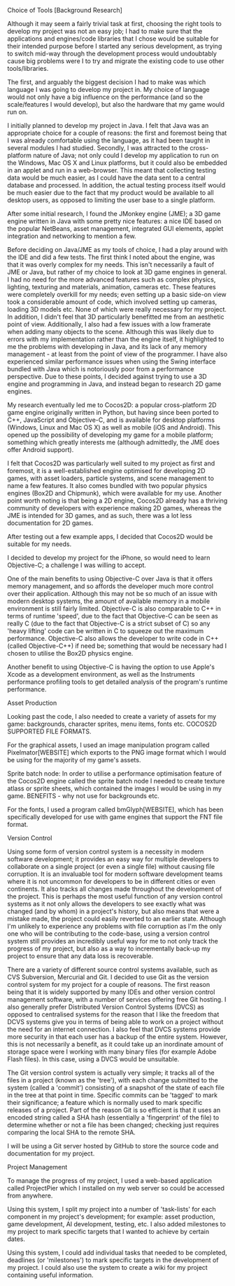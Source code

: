 Choice of Tools [Background Research]

Although it may seem a fairly trivial task at first, choosing the right tools to develop my project was not an easy job; I had to make sure that the applications and engines/code libraries that I chose would be suitable for their intended purpose before I started any serious development, as trying to switch mid-way through the development process would undoubtably cause big problems were I to try and migrate the existing code to use other tools/libraries.

The first, and arguably the biggest decision I had to make was which language I was going to develop my project in. My choice of language would not only have a big influence on the performance (and so the scale/features I would develop), but also the hardware that my game would run on.  

I initially planned to develop my project in Java. I felt that Java was an appropriate choice for a couple of reasons: the first and foremost being that I was already comfortable using the language, as it had been taught in several modules I had studied. Secondly, I was attracted to the cross-platform nature of Java; not only could I develop my application to run on the Windows, Mac OS X and Linux platforms, but it could also be embedded in an applet and run in a web-browser. This meant that collecting testing data would be much easier, as I could have the data sent to a central database and processed. In addition, the actual testing process itself would be much easier due to the fact that my product would be available to all desktop users, as opposed to limiting the user base to a single platform.

After some initial research, I found the JMonkey engine (JME); a 3D game engine written in Java with some pretty nice features: a nice IDE based on the popular NetBeans, asset management, integrated GUI elements, applet integration and networking to mention a few. 

Before deciding on Java/JME as my tools of choice, I had a play around with the IDE and did a few tests. The first think I noted about the engine, was that it was overly complex for my needs. This isn't necessarily a fault of JME or Java, but rather of my choice to look at 3D game engines in general. I had no need for the more advanced features such as complex physics, lighting, texturing and materials, animation, cameras etc. These features were completely overkill for my needs; even setting up a basic side-on view took a considerable amount of code, which involved setting up cameras, loading 3D models etc. None of which were really necessary for my project. In addition, I didn't feel that 3D particularly benefitted me from an aesthetic point of view. Additionally, I also had a few issues with a low framerate when adding many objects to the scene. Although this was likely due to errors with my implementation rather than the engine itself, it highlighted to me the problems with developing in Java, and its lack of any memory management - at least from the point of view of the programmer. I have also experienced similar performance issues when using the Swing interface bundled with Java which is notoriously poor from a performance perspective. Due to these points, I decided against trying to use a 3D engine and programming in Java, and instead began to research 2D game engines.

My research eventually led me to Cocos2D: a popular cross-platform 2D game engine originally written in Python, but having since been ported to C++, JavaScript and Objective-C, and is available for desktop platforms (Windows, Linux and Mac OS X) as well as mobile (iOS and Android). This opened up the possibility of developing my game for a mobile platform; something which greatly interests me (although admittedly, the JME does offer Android support).

I felt that Cocos2D was particularly well suited to my project as first and foremost, it is a well-established engine optimised for developing 2D games, with asset loaders, particle systems, and scene management to name a few features. It also comes bundled with two popular physics engines (Box2D and Chipmunk), which were available for my use. Another point worth noting is that being a 2D engine, Cocos2D already has a thriving community of developers with experience making 2D games, whereas the JME is intended for 3D games, and as such, there was a lot less documentation for 2D games.

After testing out a few example apps, I decided that Cocos2D would be suitable for my needs. 

I decided to develop my project for the iPhone, so would need to learn Objective-C; a challenge I was willing to accept. 

One of the main benefits to using Objective-C over Java is that it offers memory management, and so affords the developer much more control over their application. Although this may not be so much of an issue with modern desktop systems, the amount of available memory in a mobile environment is still fairly limited. Objective-C is also comparable to C++ in terms of runtime 'speed', due to the fact that Objective-C can be seen as really C (due to the fact that Objective-C is a strict subset of C) so any 'heavy lifting' code can be written in C to squeeze out the maximum performance. Objective-C also allows the developer to write code in C++ (called Objective-C++) if need be; something that would be necessary had I chosen to utilise the Box2D physics engine.

Another benefit to using Objective-C is having the option to use Apple's Xcode as a development environment, as well as the Instruments performance profiling tools to get detailed analysis of the program's runtime performance.

Asset Production

Looking past the code, I also needed to create a variety of assets for my game: backgrounds, character sprites, menu items, fonts etc. COCOS2D SUPPORTED FILE FORMATS. 

For the graphical assets, I used an image manipulation program called Pixelmator[WEBSITE] which exports to the PNG image format which I would be using for the majority of my game's assets. 

Sprite batch node: In order to utilise a performance optimisation feature of the Cocos2D engine called the sprite batch node I needed to create texture atlass or sprite sheets, which contained the images I would be using in my game. BENEFITS - why not use for backgrounds etc.

For the fonts, I used a program called bmGlyph[WEBSITE], which has been specifically developed for use with game engines that support the FNT file format.

Version Control

Using some form of version control system is a necessity in modern software development; it provides an easy way for multiple developers to collaborate on a single project (or even a single file) without causing file corruption. It is an invaluable tool for modern software development teams where it is not uncommon for developers to be in different cities or even continents. It also tracks all changes made throughout the development of the project. This is perhaps the most useful function of any version control systems as it not only allows the developers to see exactly what was changed (and by whom) in a project's history, but also means that were a mistake made, the project could easily reverted to an earlier state. Although I'm unlikely to experience any problems with file corruption as I'm the only one who will be contributing to the code-base, using a version control system still provides an incredibly useful way for me to not only track the progress of my project, but also as a way to incrementally back-up my project to ensure that any data loss is recoverable.

There are a variety of different source control systems available, such as CVS Subversion, Mercurial and Git. I decided to use Git as the version control system for my project for a couple of reasons. The first reason being that it is widely supported by many IDEs and other version control management software, with a number of services offering free Git hosting. I also generally prefer Distributed Version Control Systems (DVCS) as opposed to centralised systems for the reason that I like the freedom that DCVS systems give you in terms of being able to work on a project without the need for an internet connection. I also feel that DVCS systems provide more security in that each user has a backup of the entire system. However, this is not necessarily a benefit, as it could take up an inordinate amount of storage space were I working with many binary files (for example Adobe Flash files). In this case, using a DVCS would be unsuitable.

The Git version control system is actually very simple; it tracks all of the files in a project (known as the 'tree'), with each change submitted to the system (called a 'commit') consisting of a snapshot of the state of each file in the tree at that point in time. Specific commits can be 'tagged' to mark their significance; a feature which is normally used to mark specific releases of a project. Part of the reason Git is so efficient is that it uses an encoded string called a SHA hash (essentially a 'fingerprint' of the file) to determine whether or not a file has been changed; checking just requires comparing the local SHA to the remote SHA. 

I will be using a Git server hosted by GitHub to store the source code and documentation for my project. 

Project Management

To manage the progress of my project, I used a web-based application called ProjectPier which I installed on my web server so could be accessed from anywhere.

Using this system, I split my project into a number of 'task-lists' for each component in my project's development; for example: asset production, game development, AI development, testing, etc. I also added milestones to my project to mark specific targets that I wanted to achieve by certain dates.

Using this system, I could add individual tasks that needed to be completed, deadlines (or 'milestones') to mark specific targets in the development of my project. I could also use the system to create a wiki for my project containing useful information. 
